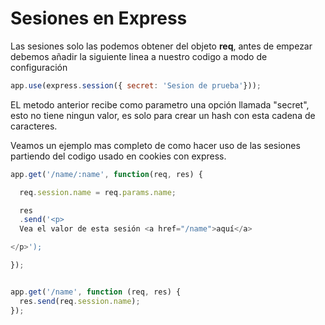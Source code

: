 # Sesiones en Express

Las sesiones solo las podemos obtener del objeto **req**, antes de empezar debemos añadir la siguiente linea a nuestro codigo a modo de configuración

```js
app.use(express.session({ secret: 'Sesion de prueba'}));
```

EL metodo anterior recibe como parametro una opción llamada "secret", esto no tiene ningun valor, es solo para crear un hash con esta cadena de caracteres.

Veamos un ejemplo mas completo de como hacer uso de las sesiones partiendo del codigo usado en cookies con express.

```js
app.get('/name/:name', function(req, res) {

  req.session.name = req.params.name;

  res
  .send('<p>
  Vea el valor de esta sesión <a href="/name">aquí</a>

</p>');

});


app.get('/name', function (req, res) {
  res.send(req.session.name);
});

```